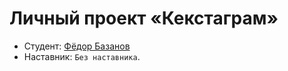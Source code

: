 # Личный проект «Кекстаграм»
* Студент: [Фёдор Базанов](https://up.htmlacademy.ru/javascript/14/user/483955)
* Наставник: `Без наставника`.
